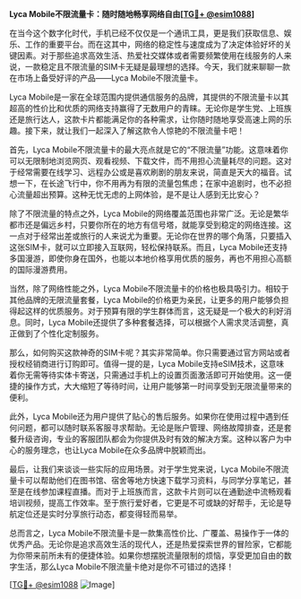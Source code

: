 **Lyca Mobile不限流量卡：随时随地畅享网络自由[[TG💪+ @esim1088](https://t.me/s/esim1088)]**

在当今这个数字化时代，手机已经不仅仅是一个通讯工具，更是我们获取信息、娱乐、工作的重要平台。而在这其中，网络的稳定性与速度成为了决定体验好坏的关键因素。对于那些追求高效生活、热爱社交媒体或者需要频繁使用在线服务的人来说，一款稳定且不限流量的SIM卡无疑是最理想的选择。今天，我们就来聊聊一款在市场上备受好评的产品——Lyca Mobile不限流量卡。

Lyca Mobile是一家在全球范围内提供通信服务的品牌，其提供的不限流量卡以其超高的性价比和优质的网络支持赢得了无数用户的青睐。无论你是学生党、上班族还是旅行达人，这款卡片都能满足你的各种需求，让你随时随地享受高速上网的乐趣。接下来，就让我们一起深入了解这款令人惊艳的不限流量卡吧！

首先，Lyca Mobile不限流量卡的最大亮点就是它的“不限流量”功能。这意味着你可以无限制地浏览网页、观看视频、下载文件，而不用担心流量耗尽的问题。这对于经常需要在线学习、远程办公或是喜欢刷剧的朋友来说，简直是天大的福音。试想一下，在长途飞行中，你不用再为有限的流量包焦虑；在家中追剧时，也不必担心流量超出预算。这种无忧无虑的上网体验，是不是让人感到无比安心？

除了不限流量的特点之外，Lyca Mobile的网络覆盖范围也非常广泛。无论是繁华都市还是偏远乡村，只要你所在的地方有信号塔，就能享受到稳定的网络连接。这一点对于经常出差或旅行的人来说尤为重要。无论你在世界的哪个角落，只要插入这张SIM卡，就可以立即接入互联网，轻松保持联系。而且，Lyca Mobile还支持多国漫游，即使你身在国外，也能以本地价格享用优质的服务，再也不用担心高额的国际漫游费用。

当然，除了网络性能之外，Lyca Mobile不限流量卡的价格也极具吸引力。相较于其他品牌的无限流量套餐，Lyca Mobile的价格更为亲民，让更多的用户能够负担得起这样的优质服务。对于预算有限的学生群体而言，这无疑是一个极大的利好消息。同时，Lyca Mobile还提供了多种套餐选择，可以根据个人需求灵活调整，真正做到了个性化定制服务。

那么，如何购买这款神奇的SIM卡呢？其实非常简单。你只需要通过官方网站或者授权经销商进行订购即可。值得一提的是，Lyca Mobile支持eSIM技术，这意味着你无需等待实体卡寄送，只需通过手机上的设置页面激活即可开始使用。这一便捷的操作方式，大大缩短了等待时间，让用户能够第一时间享受到无限流量带来的便利。

此外，Lyca Mobile还为用户提供了贴心的售后服务。如果你在使用过程中遇到任何问题，都可以随时联系客服寻求帮助。无论是账户管理、网络故障排查，还是套餐升级咨询，专业的客服团队都会为你提供及时有效的解决方案。这种以客户为中心的服务理念，也让Lyca Mobile在众多品牌中脱颖而出。

最后，让我们来谈谈一些实际的应用场景。对于学生党来说，Lyca Mobile不限流量卡可以帮助他们在图书馆、宿舍等地方快速下载学习资料，与同学分享笔记，甚至是在线参加课程直播。而对于上班族而言，这款卡片则可以在通勤途中流畅观看培训视频，提高工作效率。至于旅行爱好者，它更是不可或缺的好帮手，无论是导航定位还是实时分享旅行动态，都变得轻而易举。

总而言之，Lyca Mobile不限流量卡是一款集高性价比、广覆盖、易操作于一体的优秀产品。无论你是追求高效生活的现代人，还是热爱探索世界的冒险家，它都能为你带来前所未有的便捷体验。如果你想摆脱流量限制的烦恼，享受更加自由的数字生活，那么Lyca Mobile不限流量卡绝对是你不可错过的选择！

[[TG💪+ @esim1088](https://t.me/s/esim1088) ![Image](https://i.postimg.cc/4NQfJmqS/Snipaste-2025-05-13-00-14-12.png)]